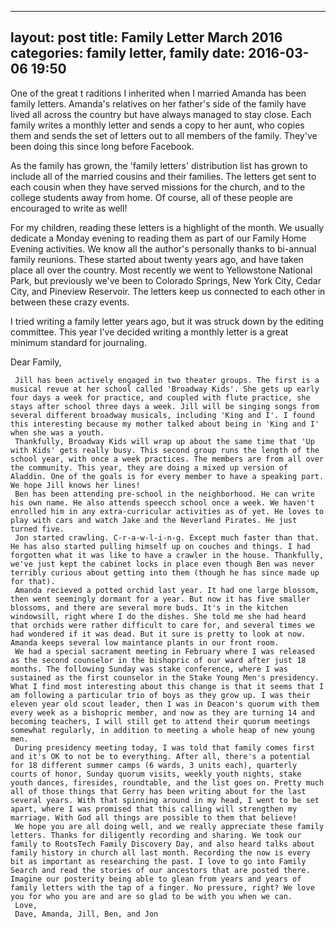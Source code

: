 ---
layout: post
title: Family Letter March 2016
categories: family letter, family
date: 2016-03-06 19:50
----
One of the great t raditions I inherited when I married Amanda has been family letters. Amanda's relatives on her father's side of the family have lived all across the country but have always managed to stay close. Each family writes a monthly letter and sends a copy to her aunt, who copies them and sends the set of letters out to all members of the family. They've been doing this since long before Facebook.

As the family has grown, the 'family letters' distribution list has grown to include all of the married cousins and their families. The letters get sent to each cousin when they have served missions for the church, and to the college students away from home. Of course, all of these people are encouraged to write as well!

For my children, reading these letters is a highlight of the month. We usually dedicate a Monday evening to reading them as part of our Family Home Evening activities. We know all the author's personally thanks to bi-annual family reunions. These started about twenty years ago, and have taken place all over the country. Most recently we went to Yellowstone National Park, but previously we've been to Colorado Springs, New York City, Cedar City, and Pineview Reservoir. The letters keep us connected to each other in between these crazy events.

I tried writing a family letter years ago, but it was struck down by the editing committee. This year I've decided writing a monthly letter is a great minimum standard for journaling.

Dear Family,

     Jill has been actively engaged in two theater groups. The first is a musical revue at her school called 'Broadway Kids'. She gets up early four days a week for practice, and coupled with flute practice, she stays after school three days a week. Jill will be singing songs from several different broadway musicals, including 'King and I'. I found this interesting because my mother talked about being in 'King and I' when she was a youth.
     Thankfully, Broadway Kids will wrap up about the same time that 'Up with Kids' gets really busy. This second group runs the length of the school year, with once a week practices. The members are from all over the community. This year, they are doing a mixed up version of Aladdin. One of the goals is for every member to have a speaking part. We hope Jill knows her lines!
     Ben has been attending pre-school in the neighborhood. He can write his own name. He also attends speecch school once a week. We haven't enrolled him in any extra-curricular activities as of yet. He loves to play with cars and watch Jake and the Neverland Pirates. He just turned five.
     Jon started crawling. C-r-a-w-l-i-n-g. Except much faster than that. He has also started pulling himself up on couches and things. I had forgotten what it was like to have a crawler in the house. Thankfully, we've just kept the cabinet locks in place even though Ben was never terribly curious about getting into them (though he has since made up for that).
     Amanda recieved a potted orchid last year. It had one large blossom, then went seemingly dormant for a year. But now it has five smaller blossoms, and there are several more buds. It's in the kitchen windowsill, right where I do the dishes. She told me she had heard that orchids were rather difficult to care for, and several times we had wondered if it was dead. But it sure is pretty to look at now. Amanda keeps several low maintance plants in our front room.
     We had a special sacrament meeting in February where I was released as the second counselor in the bishopric of our ward after just 18 months. The following Sunday was stake conference, where I was sustained as the first counselor in the Stake Young Men's presidency. What I find most interesting about this change is that it seems that I am following a particular trio of boys as they grow up. I was their eleven year old scout leader, then I was in Deacon's quorum with them every week as a bishopric member, and now as they are turning 14 and becoming teachers, I will still get to attend their quorum meetings somewhat regularly, in addition to meeting a whole heap of new young men.
     During presidency meeting today, I was told that family comes first and it's OK to not be to everything. After all, there's a potential for 18 different summer camps (6 wards, 3 units each), quarterly courts of honor, Sunday quorum visits, weekly youth nights, stake youth dances, firesides, roundtable, and the list goes on. Pretty much all of those things that Gerry has been writing about for the last several years. With that spinning around in my head, I went to be set apart, where I was promised that this calling will strengthen my marriage. With God all things are possible to them that believe!
     We hope you are all doing well, and we really appreciate these family letters. Thanks for diligently recording and sharing. We took our family to RootsTech Family Discovery Day, and also heard talks about family history in church all last month. Recording the now is every bit as important as researching the past. I love to go into Family Search and read the stories of our ancestors that are posted there. Imagine our posterity being able to glean from years and years of family letters with the tap of a finger. No pressure, right? We love you for who you are and are so glad to be with you when we can.
     Love,
     Dave, Amanda, Jill, Ben, and Jon
